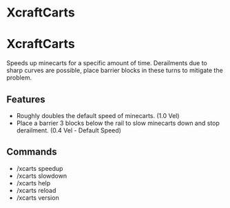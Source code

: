 # XcraftCarts

# XcraftCarts

Speeds up minecarts for a specific amount of time. Derailments due to sharp curves are possible, place barrier blocks in these turns to mitigate the problem.

## Features
- Roughly doubles the default speed of minecarts. (1.0 Vel)
- Place a barrier 3 blocks below the rail to slow minecarts down and stop derailment. (0.4 Vel - Default Speed) 

## Commands
- /xcarts speedup
- /xcarts slowdown
- /xcarts help
- /xcarts reload
- /xcarts version
